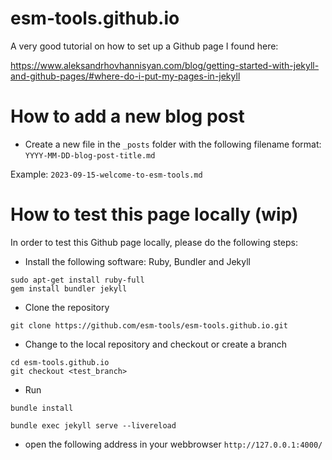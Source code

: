 # esm-tools.github.io

A very good tutorial on how to set up a Github page I found here:

https://www.aleksandrhovhannisyan.com/blog/getting-started-with-jekyll-and-github-pages/#where-do-i-put-my-pages-in-jekyll

# How to add a new blog post
- Create a new file in the `_posts` folder with the following filename format: `YYYY-MM-DD-blog-post-title.md`

Example: `2023-09-15-welcome-to-esm-tools.md`

# How to test this page locally (wip)
In order to test this Github page locally, please do the following steps:
- Install the following software: Ruby, Bundler and Jekyll
```
sudo apt-get install ruby-full
gem install bundler jekyll
```

- Clone the repository
```
git clone https://github.com/esm-tools/esm-tools.github.io.git
```

- Change to the local repository and checkout or create a branch
```
cd esm-tools.github.io
git checkout <test_branch>
```
- Run
```
bundle install
```
```
bundle exec jekyll serve --livereload
```
- open the following address in your webbrowser
`http://127.0.0.1:4000/`
